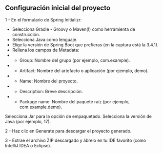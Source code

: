 


## Configuración inicial del proyecto

1 - En el formulario de Spring Initializr:

- Selecciona Gradle - Groovy o Maven(!) como herramienta de construcción.
- Selecciona Java como lenguaje.
- Elige la versión de Spring Boot que prefieras (en la captura está la 3.4.1).
- Rellena los campos de Metadata:
- - Group: Nombre del grupo (por ejemplo, com.example).
- - Artifact: Nombre del artefacto o aplicación (por ejemplo, demo).
- - Name: Nombre del proyecto.
- - Description: Breve descripción.
- - Package name: Nombre del paquete raíz (por ejemplo, com.example.demo).

Selecciona Jar para la opción de empaquetado.
Selecciona la versión de Java (por ejemplo, 17).

2 - Haz clic en Generate para descargar el proyecto generado.

3 - Extrae el archivo ZIP descargado y ábrelo en tu IDE favorito (como IntelliJ IDEA o Eclipse).
